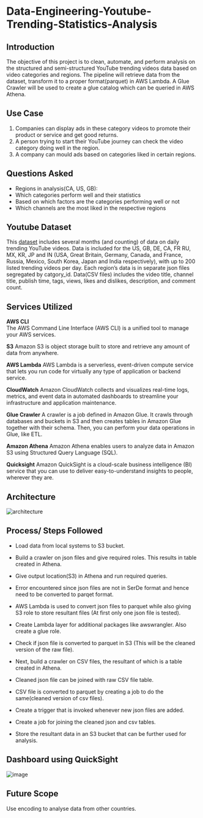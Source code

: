 # Data-Engineering-Youtube-Trending-Statistics-Analysis

## Introduction
The objective of this project is to clean, automate, and perform analysis on the structured and semi-structured YouTube trending videos data based on video categories and regions.
The pipeline will retrieve data from the dataset, transform it to a proper format(parquet) in AWS Lambda. A Glue Crawler will be used to create a glue catalog which can be queried in AWS Athena.

## Use Case
1. Companies can display ads in these category videos to promote their product or service and get good returns.
2. A person trying to start their YouTube journey can check the video category doing well in the region.
3. A company can mould ads based on categories liked in certain regions.

## Questions Asked
* Regions in analysis(CA, US, GB):
* Which categories perform well and their statistics
* Based on which factors are the categories performing well or not
* Which channels are the most liked in the respective regions


## Youtube Dataset 

This [dataset]([https://www.google.com](https://www.kaggle.com/datasets/datasnaek/youtube-new)) includes several months (and counting) of data on daily trending YouTube videos. Data is included for the US, GB, DE, CA, FR RU, MX, KR, JP and IN (USA, Great Britain, Germany, Canada, and France, Russia, Mexico, South Korea, Japan and India respectively), with up to 200 listed trending videos per day.
Each region’s data is in separate json files segregated by catgory_id. Data(CSV files) includes the video title, channel title, publish time, tags, views, likes and dislikes, description, and comment count.


## Services Utilized
<b>AWS CLI</b><br>
The AWS Command Line Interface (AWS CLI) is a unified tool to manage your AWS services. 

<b>S3</b>
Amazon S3 is object storage built to store and retrieve any amount of data from anywhere.

<b>AWS Lambda</b>
AWS Lambda is a serverless, event-driven compute service that lets you run code for virtually any type of application or backend service.

<b>CloudWatch</b>
Amazon CloudWatch collects and visualizes real-time logs, metrics, and event data in automated dashboards to streamline your infrastructure and application maintenance.

<b>Glue Crawler</b>
A crawler is a job defined in Amazon Glue. It crawls through databases and buckets in S3 and then creates tables in Amazon Glue together with their schema. Then, you can perform your data operations in Glue, like ETL.

<b>Amazon Athena</b>
Amazon Athena enables users to analyze data in Amazon S3 using Structured Query Language (SQL).

<b>Quicksight</b>
Amazon QuickSight is a cloud-scale business intelligence (BI) service that you can use to deliver easy-to-understand insights to people, wherever they are.


## Architecture
![architecture](https://github.com/cherchub/Data-Engineering-Youtube-Trending-Statistics-Analysis/assets/100081376/a84cbfa6-5523-4639-99e2-261c7e67e0a8)


## Process/ Steps Followed
* Load data from local systems to S3 bucket.
* Build a crawler on json files and give required roles. This results in table created in Athena.
* Give output location(S3) in Athena and run required queries.
* Error encountered since json files are not in SerDe format and hence need to be converted to parqet format.
* AWS Lambda is used to convert json files to parquet while also giving S3 role to store resultant files (At first only one json file is tested).
* Create Lambda layer for additional packages like awswrangler. Also create a glue role.
* Check if json file is converted to parquet in S3 (This will be the cleaned version of the raw file).

* Next, build a crawler on CSV files, the resultant of which is a table created in Athena.
* Cleaned json file can be joined with raw CSV file table.
* CSV file is converted to parquet by creating a job to do the same(cleaned version of csv files).

* Create a trigger that is invoked whenever new json files are added.
* Create a job for joining the cleaned json and csv tables.
* Store the resultant data in an S3 bucket that can be further used for analysis.


## Dashboard using QuickSight
![image](https://github.com/cherchub/Data-Engineering-Youtube-Trending-Statistics-Analysis/assets/100081376/9de0d18d-b535-4589-84e7-faa3ff6d0c8d)


## Future Scope
Use encoding to analyse data from other countries.
